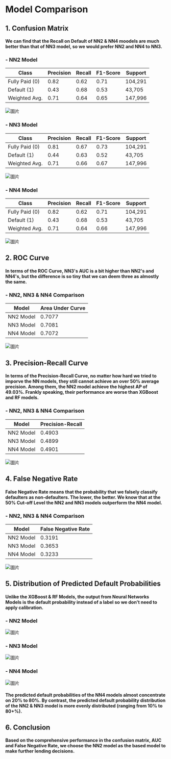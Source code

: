 # Model Comparison

## 1. Confusion Matrix
#### We can find that the Recall on Default of NN2 & NN4 moodels are much better than that of NN3 model, so we would prefer NN2 and NN4 to NN3.
### - NN2 Model
| Class          | Precision | Recall | F1-Score | Support |
|----------------|-----------|--------|----------|---------|
| Fully Paid (0) | 0.82      | 0.62   | 0.71     | 104,291 |
| Default (1)    | 0.43      | 0.68   | 0.53     | 43,705  |
| Weighted Avg.  | 0.71      | 0.64   | 0.65     | 147,996 |

![圖片](https://user-images.githubusercontent.com/92542287/208510032-a50a38f3-579e-4ae8-8cc0-ad6adc48fc29.png)

### - NN3 Model
| Class          | Precision | Recall | F1-Score | Support |
|----------------|-----------|--------|----------|---------|
| Fully Paid (0) | 0.81      | 0.67   | 0.73     | 104,291 |
| Default (1)    | 0.44      | 0.63   | 0.52     | 43,705  |
| Weighted Avg.  | 0.71      | 0.66   | 0.67     | 147,996 |

![圖片](https://user-images.githubusercontent.com/92542287/208510234-a5507320-d040-483d-81b5-969b676c01c5.png)

### - NN4 Model
| Class          | Precision | Recall | F1-Score | Support |
|----------------|-----------|--------|----------|---------|
| Fully Paid (0) | 0.82      | 0.62   | 0.71     | 104,291 |
| Default (1)    | 0.43      | 0.68   | 0.53     | 43,705  |
| Weighted Avg.  | 0.71      | 0.64   | 0.66     | 147,996 |

![圖片](https://user-images.githubusercontent.com/92542287/208510460-4e1f0100-6334-4861-882f-fd1cc6602476.png)


## 2. ROC Curve
#### In terms of the ROC Curve, NN3's AUC is a bit higher than NN2's and NN4's, but the difference is so tiny that we can deem three as almostly the same.
### - NN2, NN3 & NN4 Comparison
| Model     | Area Under Curve |
|-----------|------------------|
| NN2 Model | 0.7077           |
| NN3 Model | 0.7081           |
| NN4 Model | 0.7072           |

![圖片](https://user-images.githubusercontent.com/92542287/208509703-9f28b5be-88d6-43c2-acfe-8dc499bed290.png)


## 3. Precision-Recall Curve
#### In terms of the Precision-Recall Curve, no matter how hard we tried to imporve the NN models, they still cannot achieve an over 50% average precision. Among them, the NN2 model achieve the highest AP of 49.03%. Frankly speaking, their performance are worse than XGBoost and RF models.
### - NN2, NN3 & NN4 Comparison
| Model     | Precision-Recall |
|-----------|------------------|
| NN2 Model | 0.4903           |
| NN3 Model | 0.4899           |
| NN4 Model | 0.4901           |

![圖片](https://user-images.githubusercontent.com/92542287/208509780-e8efb5f4-9f34-4f9b-a3a8-ac68a66aaf18.png)


## 4. False Negative Rate
#### False Negative Rate means that the probability that we falsely classify defaulters as non-defaulters. The lower, the better. We know that at the 50% Cut-off Level the NN2 and NN3 models outperform the NN4 model.
### - NN2, NN3 & NN4 Comparison
| Model     | False Negative Rate |
|-----------|---------------------|
| NN2 Model | 0.3191              |
| NN3 Model | 0.3653              |
| NN4 Model | 0.3233              |

![圖片](https://user-images.githubusercontent.com/92542287/208509874-b5b76aa4-fcb2-4920-9f50-35484beafaed.png)


## 5. Distribution of Predicted Default Probabilities
#### Unlike the XGBoost & RF Models, the output from Neural Networks Models is the default probability instead of a label so we don't need to apply calibration.
### - NN2 Model
![圖片](https://user-images.githubusercontent.com/92542287/208510123-1bd8ac7a-8815-45d4-a0d7-0db1a562a8d3.png)

### - NN3 Model
![圖片](https://user-images.githubusercontent.com/92542287/208510293-44754fc1-1055-4add-a002-bbcfd2ef0858.png)

### - NN4 Model
![圖片](https://user-images.githubusercontent.com/92542287/208510523-6056b944-1960-4f93-b860-1692a0c76ba2.png)

#### The predicted default probabilities of the NN4 models almost concentrate on 20% to 80%. By contrast, the predicted default probability distribution of the NN2 & NN3 model is more evenly distributed (ranging from 10% to 80+%).

## 6. Conclusion
#### Based on the comprehensive performance in the confusion matrix, AUC and False Negative Rate, we choose the NN2 model as the based model to make further lending decisions. 

